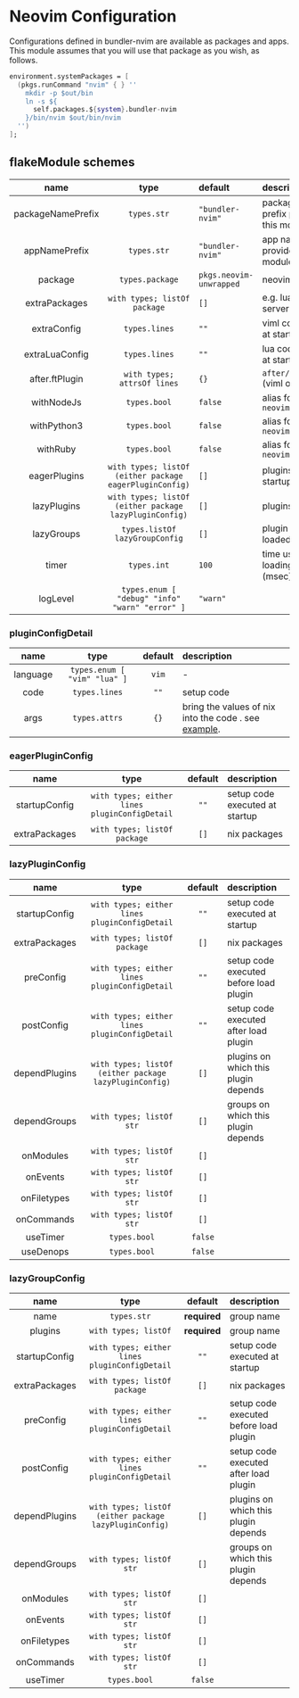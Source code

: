 # Neovim Configuration

Configurations defined in bundler-nvim are available as packages and apps.
This module assumes that you will use that package as you wish, as follows.

```nix
environment.systemPackages = [
  (pkgs.runCommand "nvim" { } ''
    mkdir -p $out/bin
    ln -s ${
      self.packages.${system}.bundler-nvim
    }/bin/nvim $out/bin/nvim
  '')
];
```

## flakeModule schemes

| name | type | default | description |
| :-: | :-: | :- | :- |
| packageNamePrefix | `types.str` | `"bundler-nvim"` | package name prefix provided by this module |
| appNamePrefix | `types.str` | `"bundler-nvim"` | app name prefix provided by this module |
| package | `types.package` | `pkgs.neovim-unwrapped` | neovim package |
| extraPackages | `with types; listOf package` | `[]` | e.g. lua-language-server |
| extraConfig | `types.lines` | `""` | viml code executed at startup |
| extraLuaConfig | `types.lines` | `""` | lua code executed at startup |
| after.ftPlugin | `with types; attrsOf lines` | `{}` | `after/ftplugin` (viml only) |
| withNodeJs | `types.bool` | `false` | alias for `neovim.withNodeJs` |
| withPython3 | `types.bool` | `false` | alias for `neovim.withPython3` |
| withRuby | `types.bool` | `false` | alias for `neovim.withRuby` |
| eagerPlugins | `with types; listOf (either package eagerPluginConfig)` | `[]` | plugins loaded at startup |
| lazyPlugins | `with types; listOf (either package lazyPluginConfig)` | `[]` | plugins lazy loaded |
| lazyGroups | `types.listOf lazyGroupConfig` | `[]` | plugin groups lazy loaded |
| timer | `types.int` | `100` | time used for loading plugin (msec) |
| logLevel | `types.enum [ "debug" "info" "warn" "error" ]` | `"warn"` |

### pluginConfigDetail

| name | type | default | description |
| :-: | :-: | :-: | :- |
| language | `types.enum [ "vim" "lua" ]` | `vim` | - |
| code | `types.lines` | `""` | setup code |
| args | `types.attrs` | `{}` | bring the values of nix into the code . see [example](./neovim-configuration-example-args.md). |

### eagerPluginConfig

| name | type | default | description |
| :-: | :-: | :-: | :- |
| startupConfig | `with types; either lines pluginConfigDetail` | `""` | setup code executed at startup | 
| extraPackages | `with types; listOf package` | `[]` | nix packages |

### lazyPluginConfig

| name | type | default | description |
| :-: | :-: | :-: | :- |
| startupConfig | `with types; either lines pluginConfigDetail` | `""` | setup code executed at startup |
| extraPackages | `with types; listOf package` | `[]` | nix packages |
| preConfig | `with types; either lines pluginConfigDetail` | `""` | setup code executed before load plugin |
| postConfig | `with types; either lines pluginConfigDetail` | `""` | setup code executed after load plugin |
| dependPlugins | `with types; listOf (either package lazyPluginConfig)` | `[]` | plugins on which this plugin depends |
| dependGroups | `with types; listOf str` | `[]` | groups on which this plugin depends |
| onModules | `with types; listOf str` | `[]` | |
| onEvents | `with types; listOf str` | `[]` | |
| onFiletypes | `with types; listOf str` | `[]` | |
| onCommands | `with types; listOf str` | `[]` | |
| useTimer | `types.bool` | `false` | |
| useDenops | `types.bool` | `false` | |

### lazyGroupConfig

| name | type | default | description |
| :-: | :-: | :-: | :- |
| name | `types.str` | **required** | group name |
| plugins | `with types; listOf` | **required** | group name |
| startupConfig | `with types; either lines pluginConfigDetail` | `""` | setup code executed at startup |
| extraPackages | `with types; listOf package` | `[]` | nix packages |
| preConfig | `with types; either lines pluginConfigDetail` | `""` | setup code executed before load plugin |
| postConfig | `with types; either lines pluginConfigDetail` | `""` | setup code executed after load plugin |
| dependPlugins | `with types; listOf (either package lazyPluginConfig)` | `[]` | plugins on which this plugin depends |
| dependGroups | `with types; listOf str` | `[]` | groups on which this plugin depends |
| onModules | `with types; listOf str` | `[]` | |
| onEvents | `with types; listOf str` | `[]` | |
| onFiletypes | `with types; listOf str` | `[]` | |
| onCommands | `with types; listOf str` | `[]` | |
| useTimer | `types.bool` | `false` | |

